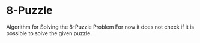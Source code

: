# 8-Puzzle
Algorithm for Solving the 8-Puzzle Problem
For now it does not check if it is possible to solve the given puzzle.
